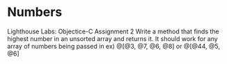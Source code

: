 # Numbers
Lighthouse Labs: Objectice-C Assignment 2
Write a method that finds the highest number in an unsorted array and returns it. It should work for any array of numbers being passed in ex) @[@3, @7, @6, @8] or @[@44, @5, @6]
